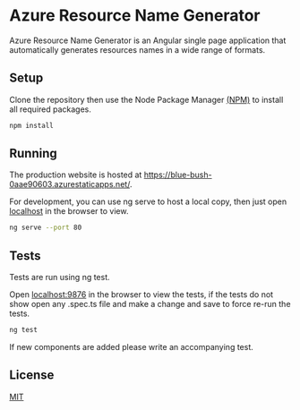 # Azure Resource Name Generator 

Azure Resource Name Generator is an Angular single page application that automatically generates resources names in a wide range of formats.
## Setup

Clone the repository then use the Node Package Manager [(NPM)](https://www.npmjs.com/) to install all required packages.

```bash
npm install
```

## Running

The production website is hosted at https://blue-bush-0aae90603.azurestaticapps.net/.

For development, you can use ng serve to host a local copy, then just open [localhost](http://localhost) in the browser to view.
```bash
ng serve --port 80
```

## Tests

Tests are run using ng test. 

Open [localhost:9876](http://localhost:9876/) in the browser to view the tests, if the tests do not show open any .spec.ts file and make a change and save to force re-run the tests.
```bash
ng test
```

If new components are added please write an accompanying test. 

## License
[MIT](https://choosealicense.com/licenses/mit/)